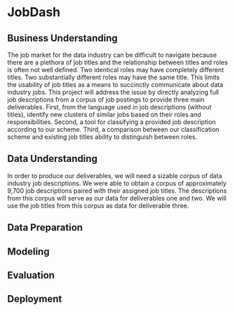 # JobDash

## Business Understanding
The job market for the data industry can be difficult to navigate because there are a plethora of job titles and the relationship between titles and roles is often not well defined.
Two identical roles may have completely different titles.
Two substantially different roles may have the same title.
This limits the usability of job titles as a means to succinctly communicate about data industry jobs.
This project will address the issue by directly analyzing full job descriptions from a corpus of job postings to provide three main deliverables.
First, from the language used in job descriptions (without titles), identify new clusters of similar jobs based on their roles and responsibilities.
Second, a tool for classifying a provided job description according to our scheme.
Third, a comparison between our classification scheme and existing job titles ability to distinguish between roles.


## Data Understanding
In order to produce our deliverables, we will need a sizable corpus of data industry job descriptions.
We were able to obtain a corpus of approximately 9,700 job descriptions paired with their assigned job titles.
The descriptions from this corpus will serve as our data for deliverables one and two.
We will use the job titles from this corpus as data for deliverable three.

## Data Preparation

## Modeling

## Evaluation

## Deployment
